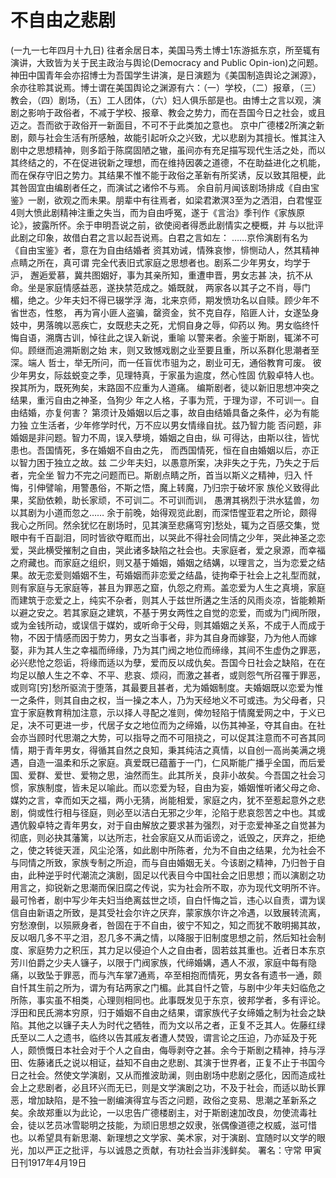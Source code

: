 # 不自由之悲剧
(一九一七年四月十九日)
往者余居日本，美国马秀土博士1东游抵东京，所至辄有演讲，大致皆为关于民主政治与舆论(Democracy and Public Opin-ion)之问题。神田中国青年会亦招博士为吾国学生讲演，是日演题为《美国制造舆论之渊源》，余亦往聆其说焉。博士谓在美国舆论之渊源有六：（一）学校，（二）报章，（三）教会，（四）剧场，（五）工人团体，（六）妇人俱乐部是也。由博士之言以观，演剧之影响于政俗者，不减于学校、报章、教会之势力，而在吾国今日之社会，或且迈之。吾而欲于政俗开一新面目，不可不于此类加之意也。
京中广德楼2所演之新剧，颇与社会生活有所感触，故能引起听众之兴致，尤以悲剧为其擅长。惟其注入剧中之思想精神，则多蹈于陈腐固陋之辙，虽间亦有充足描写现代生活之处，而以其终结之的，不在促进锐新之理想，而在维持因袭之道德，不在助益进化之机能，而在保存守旧之势力。其结果不惟不能于政俗之革新有所奖诱，反以致其阻梗，此其咎固宜由编剧者任之，而演试之诸伶不与焉。
余自前月闻该剧场排成《自由宝鉴》一剧，欲观之而未果。朋辈中有往焉者，如梁君漱溟3至为之洒泪，白君惺亚4则大愤此剧精神注重之失当，而为自由呼冤，遂于《言治》季刊作《家族原论》，披露所怀。余于申明吾说之前，欲使阅者得悉此剧情实之梗概，并
与以批评此剧之印象，故借白君之言以起吾说焉。白君之言如左：
……京伶演剧有名为《自由宝鉴》者，意在为自由结婚者
资其劝诫，情殊哀惨，悱恻动人，然其精神点睛之所在，真可谓
完全代表旧式家庭之思想者也。剧系二少年男女，均学于沪，
邂逅爱慕，冀共图姻好，事为其亲所知，重遭申晋，男女志甚
决，抗不从命。坐是家庭情感益恶，遂抉禁范成之。婚既就，
两家各以其子之不肖，辱门楣，绝之。少年夫妇不得已辍学浮
海，北来京师，期发愤功名以自赎。顾少年不省世态，性憨，
再为宵小匪人盗骗，罄资金，贫不克自存，陷匪人计，女遂坠身
妓中，男落魄以恶疾亡，女既悲夫之死，尤恫自身之辱，仰药以
殉。男女临终忏悔自语，溯膺古训，悼往此之误入新说，重喻
以警来者。余鉴于斯剧，辄涕不可仰。顾继而追溯斯剧之始
末，则又致憾戏剧之业至要且重，所以系群化思潮者至深。端人
哲士，举无所问，而一任盲优市驵为之，剧业可无，通俗教育可废。
彼少年男女，际兹蜕变之季，见理特真，于家虽为逾度，然心性固
伉毅卓特人也。揆其所为，既死殉矣，末路固不应重为人道痛。
编斯剧者，徒以新旧思想冲突之结果，重污自由之神圣，刍狗少
年之人格，子事为荒，于理为谬，不可训一。自由结婚，亦复何害？
第须计及婚姻以后之事，故自由结婚具备之条件，必为有能力独
立生活者，少年修学时代，万不应以男女情缘自扰。兹乃智力能
否问题，非婚姻是非问题。智力不周，误入孽境，婚姻之自由，纵
可得达，由斯以往，皆忧患也。吾国情死，多在婚姻不自由之先，
而西国情死，恒在自由婚姻以后，亦正以智力困于独立之故。兹
二少年夫妇，以愚意所案，决非失之于先，乃失之于后者，完全坐
智力不完之问题而已。斯剧点睛之所，首当以斯义之精神，归入
忏悔，引伸譬喻，用警愚俗，不斯之悟，魔上转魔，乃归宗于破坏家
族伦义致得此果，奖励依赖，助长家顽，不可训二。不可训而训，
愚渭其祸烈于洪水猛兽，勿以其剧为小道而忽之……
余于前晚，始得观览此剧，而深悟惺亚君之所论，颇得我心之所同。然余犹忆在剧场时，见其演至悲痛穹穷]愁处，辄为之百感交集，觉眼中有千百副泪，同时皆欲夺眶而出，以哭此不得社会同情之少年，哭此神圣之恋爱，哭此横受摧制之自由，哭此诸多缺陷之社会也。夫家庭者，爱之泉源，而幸福之府藏也。而家庭之组织，则又基于婚姻，婚姻之结媾，以理言之，当为恋爱之结果。故无恋爱则婚姻不生，苟婚姻而非恋爱之结晶，徒拘牵于社会上之礼型而就，则有家庭与无家庭等，甚且为罪恶之窟，仇怨之府焉。盖恋爱为人生之真境，家庭而建筑于恋爱之上，纯实不杂者，则其人于兹世所遘之生活的风雨炎凉，皆能赖斯以避之安之。若其家庭之建筑，不基于男女两性之自觉的恋爱，而或为门阀所限，或为金钱所动，或误信于媒妁，或听命于父母，则其婚姻之关系，不成于人而成于物，不因于情感而因于势力，男女之当事者，非为其自身而嫁娶，乃为他人而嫁娶，非为其人生之幸福而缔缘，乃为其门阀之地位而缔缘，其间不生虚伪之罪恶，必兴悲怆之怨诟，将缘而适以为孽，爱而反以成仇矣。吾国今日社会之缺陷，在在均足以酿人生之不幸、不平、悲哀、烦闷，而激之甚者，或则怨气所召罹于罪恶，或则穹[穷]愁所驱流于堕落，其最要且甚者，尤为婚姻制度。夫婚姻既以恋爱为惟一之条件，则其自由之权，当一操之本人，乃为天经地义不可或违。为父母者，只宜于家庭教育稍加注意，示以择人寻配之准则，俾勿轻陷于情魔爱网之中，于义已足，决不可更进一步，代居子女之地位而为之缔婚，以伤其神圣，夺其自由。在社会亦当顾时代思潮之大势，可以指导之而不可阻挠之，可以促其注意而不可吝其同情，期于青年男女，得循其自然之良知，秉其纯洁之真情，以自创一高尚美满之境遇，自造一温柔和乐之家庭。真爱既已蕴蓄于一门，仁风斯能广播乎全国，而后爱国、爱群、爱世、爱物之思，油然而生。此其所关，良非小故矣。今吾国之社会习惯，家族制度，皆未足以喻此。而以恋爱为轻，自由为妄，婚姻惟听诸父母之命、媒妁之言，幸而如天之福，两小无猜，尚能相爱，家庭之内，犹不至惹起意外之悲剧，倘或性行相与径庭，则必至以洁白无邪之少年，沦陷于悲哀怨苦之中也。其或遇伉毅卓特之青年男女，对于自由解放之要求甚为强烈，对于恋爱神圣之自觉甚为彻底，则必抉其藩篱，以达所志，社会家庭又从而诟谤之，诋毁之，厌弃之，拒绝之，使之转徙天涯，风尘沦落，如此剧中所陈者，允为不自由之结果，允为社会不与同情之所致，家族专制之所迫，而与自由婚姻无关。今该剧之精神，乃归咎于自由，此种逆乎时代潮流之演剧，固足以代表目今中国社会之旧思想；而以演剧之功用言之，抑锐新之思潮而保旧腐之传说，实为社会所不取，亦为现代文明所不许。最可怜者，剧中写少年夫妇当绝离兹世之顷，自白忏悔之旨，违心以自责，谓为误信自由新语之所致，是其受社会尔许之厌弃，蒙家族尔许之冷遇，以致展转流离，穷愁潦倒，以殒厥身者，咎固在于不自由，彼宁不知之，知之而犹不敢明揭其故，反以咽几多不平之泪，忍几多不满之情，以降服于旧制度思想之前，然后知社会制度、家庭势力之积压，其力足以侵迫个人之自由者，固若兹其重也。近者日本东京芳川伯爵之少夫人镰子，以限于门阀家族，代缔婚媾，遇人不淑，家庭中每有隐痛，以致坠于罪恶，而与汽车掌7通焉，卒至相抱而情死，男女各有遗书一通，颇自忏其生前之所为，谓为有玷两家之门楣。此其自忏之管，与剧中少年夫妇临危之所陈，事实虽不相类，心理则相同也。此事既发见于东京，彼邦学者，多有评论。浮田和民氏溯本穷原，归于婚姻不自由之结果，谓家族代子女缔婚之制为社会之缺陷。其他之以镰子夫人为时代之牺牲，而为文以吊之者，正复不乏其人。佐藤红绿氏至以二人之遗书，临终以告其戚友者遭人焚毁，谓言论之压迫，乃亦延及于死人，颇愤慨日本社会对于个人之自由，侮辱剥夺之甚。余今于斯剧之精神，持与浮田、佐藤诸氏之说以相证，益知不自由之悲剧、其演于世界者，正复不止于书国今日之社会。然使文学演剧，又从而推波助澜，则由剧场中悲剧之感化，因而造成社会上之悲剧者，必且环兴而无已，则是文学演剧之功，不及于社会，而适以助长罪恶，增加缺陷，是不独一剧编演得宜与否之问题，政俗之变易、思潮之革新系之矣。余故郑重以为此论，一以忠告广德楼剧主，对于斯剧速加改良，勿使流毒社会，徒以艺员冰雪聪明之技能，为顽旧思想之奴隶，张偶像道德之权威，滋可惜也。以希望具有新思潮、新理想之文学家、美术家，对于演剧、宜随时以文学的眼光，加以严正之批评，与以诚恳之贡献，有功社会当非浅鲜矣。
署名：守常
甲寅日刊1917年4月19日
